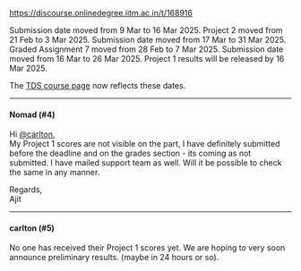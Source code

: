 https://discourse.onlinedegree.iitm.ac.in/t/168916

Submission date moved from 9 Mar to 16 Mar 2025.
Project 2 moved from 21 Feb to 3 Mar 2025. Submission date moved from 17 Mar to 31 Mar 2025.
Graded Assignment 7 moved from 28 Feb to 7 Mar 2025. Submission date moved from 16 Mar to 26 Mar 2025.
Project 1 results will be released by 16 Mar 2025.

The <a href="https://tds.s-anand.net/" rel="noopener nofollow ugc">TDS course page</a> now reflects these dates.
  </blockquote>
</aside>
<hr>

<h4>Nomad (#4)</h4>
<p>Hi <a class="mention" href="/u/carlton">@carlton</a>,<br/>
My Project 1 scores are not visible on the part, I have definitely submitted before the deadline and on the grades section - its coming as not submitted. I have mailed support team as well. Will it be possible to check the same in any manner.</p>
<p>Regards,<br/>
Ajit</p><hr>

<h4>carlton (#5)</h4>
<p>No one has received their Project 1 scores yet. We are hoping to very soon announce preliminary results. (maybe in 24 hours or so).